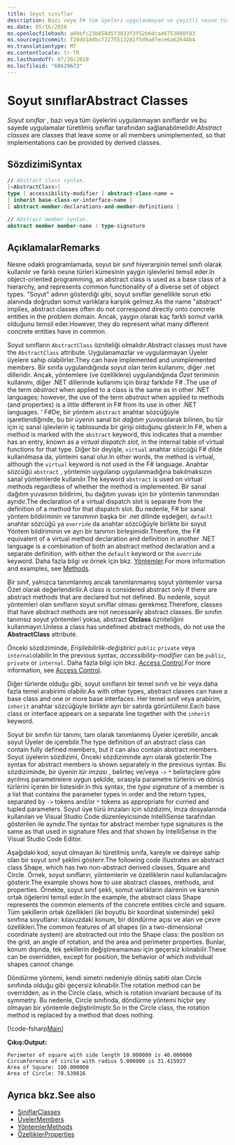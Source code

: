 ```yaml
---
title: Soyut sınıflar
description: Bazı veya F# tüm üyeleri uygulanmayan ve çeşitli nesne türleri kümesinin yaygın işlevlerini temsil eden soyut sınıflar hakkında bilgi edinin.
ms.date: 05/16/2016
ms.openlocfilehash: a6bbfc23b858d5f3833f3f52b6dca46753080f03
ms.sourcegitcommit: f20dd18dbcf2275513281f5d9ad7ece6a62644b4
ms.translationtype: MT
ms.contentlocale: tr-TR
ms.lasthandoff: 07/30/2019
ms.locfileid: "68629673"
---
```

# <a name="abstract-classes"></a><span data-ttu-id="9f2d9-103">Soyut sınıflar</span><span class="sxs-lookup"><span data-stu-id="9f2d9-103">Abstract Classes</span></span>

<span data-ttu-id="9f2d9-104">*Soyut sınıflar* , bazı veya tüm üyelerini uygulanmayan sınıflardır ve bu sayede uygulamalar türetilmiş sınıflar tarafından sağlanabilmelidir.</span><span class="sxs-lookup"><span data-stu-id="9f2d9-104">*Abstract classes* are classes that leave some or all members unimplemented, so that implementations can be provided by derived classes.</span></span>

## <a name="syntax"></a><span data-ttu-id="9f2d9-105">Sözdizimi</span><span class="sxs-lookup"><span data-stu-id="9f2d9-105">Syntax</span></span>

```fsharp
// Abstract class syntax.
[<AbstractClass>]
type [ accessibility-modifier ] abstract-class-name =
[ inherit base-class-or-interface-name ]
[ abstract-member-declarations-and-member-definitions ]

// Abstract member syntax.
abstract member member-name : type-signature
```

## <a name="remarks"></a><span data-ttu-id="9f2d9-106">Açıklamalar</span><span class="sxs-lookup"><span data-stu-id="9f2d9-106">Remarks</span></span>

<span data-ttu-id="9f2d9-107">Nesne odaklı programlamada, soyut bir sınıf hiyerarşinin temel sınıfı olarak kullanılır ve farklı nesne türleri kümesinin yaygın işlevlerini temsil eder.</span><span class="sxs-lookup"><span data-stu-id="9f2d9-107">In object-oriented programming, an abstract class is used as a base class of a hierarchy, and represents common functionality of a diverse set of object types.</span></span> <span data-ttu-id="9f2d9-108">"Soyut" adının gösterdiği gibi, soyut sınıflar genellikle sorun etki alanında doğrudan somut varlıklara karşılık gelmez.</span><span class="sxs-lookup"><span data-stu-id="9f2d9-108">As the name "abstract" implies, abstract classes often do not correspond directly onto concrete entities in the problem domain.</span></span> <span data-ttu-id="9f2d9-109">Ancak, yaygın olarak kaç farklı somut varlık olduğunu temsil eder.</span><span class="sxs-lookup"><span data-stu-id="9f2d9-109">However, they do represent what many different concrete entities have in common.</span></span>

<span data-ttu-id="9f2d9-110">Soyut sınıfların `AbstractClass` özniteliği olmalıdır.</span><span class="sxs-lookup"><span data-stu-id="9f2d9-110">Abstract classes must have the `AbstractClass` attribute.</span></span> <span data-ttu-id="9f2d9-111">Uygulanamazlar ve uygulanmayan Üyeler üyelere sahip olabilirler.</span><span class="sxs-lookup"><span data-stu-id="9f2d9-111">They can have implemented and unimplemented members.</span></span> <span data-ttu-id="9f2d9-112">Bir sınıfa uygulandığında *soyut* olan terim kullanımı, diğer .net dilleridir. Ancak, yöntemlere (ve özelliklere) uygulandığında *Özet* teriminin kullanımı, diğer .NET dillerinde kullanımı için biraz farklıdır F# .</span><span class="sxs-lookup"><span data-stu-id="9f2d9-112">The use of the term *abstract* when applied to a class is the same as in other .NET languages; however, the use of the term *abstract* when applied to methods (and properties) is a little different in F# from its use in other .NET languages.</span></span> <span data-ttu-id="9f2d9-113">' F#De, bir yöntem `abstract` anahtar sözcüğüyle işaretlendiğinde, bu bir üyenin sanal bir *dağıtım yuvası*olarak bilinen, bu tür için iç sanal işlevlerin iç tablosunda bir girişi olduğunu gösterir.</span><span class="sxs-lookup"><span data-stu-id="9f2d9-113">In F#, when a method is marked with the `abstract` keyword, this indicates that a member has an entry, known as a *virtual dispatch slot*, in the internal table of virtual functions for that type.</span></span> <span data-ttu-id="9f2d9-114">Diğer bir deyişle, `virtual` anahtar sözcüğü F# dilde kullanılmasa da, yöntemi sanal olur.</span><span class="sxs-lookup"><span data-stu-id="9f2d9-114">In other words, the method is virtual, although the `virtual` keyword is not used in the F# language.</span></span> <span data-ttu-id="9f2d9-115">Anahtar sözcüğü `abstract` , yöntemin uygulanıp uygulanmadığına bakılmaksızın sanal yöntemlerde kullanılır.</span><span class="sxs-lookup"><span data-stu-id="9f2d9-115">The keyword `abstract` is used on virtual methods regardless of whether the method is implemented.</span></span> <span data-ttu-id="9f2d9-116">Bir sanal dağıtım yuvasının bildirimi, bu dağıtım yuvası için bir yöntemin tanımından ayrıdır.</span><span class="sxs-lookup"><span data-stu-id="9f2d9-116">The declaration of a virtual dispatch slot is separate from the definition of a method for that dispatch slot.</span></span> <span data-ttu-id="9f2d9-117">Bu nedenle, F# bir sanal yöntem bildiriminin ve tanımının başka bir .net dilinde eşdeğeri, `default` anahtar sözcüğü ya `override` da anahtar sözcüğüyle birlikte bir soyut Yöntem bildiriminin ve ayrı bir tanımın birleşimidir.</span><span class="sxs-lookup"><span data-stu-id="9f2d9-117">Therefore, the F# equivalent of a virtual method declaration and definition in another .NET language is a combination of both an abstract method declaration and a separate definition, with either the `default` keyword or the `override` keyword.</span></span> <span data-ttu-id="9f2d9-118">Daha fazla bilgi ve örnek için bkz. [Yöntemler](./members/methods.md).</span><span class="sxs-lookup"><span data-stu-id="9f2d9-118">For more information and examples, see [Methods](./members/methods.md).</span></span>

<span data-ttu-id="9f2d9-119">Bir sınıf, yalnızca tanımlanmış ancak tanımlanmamış soyut yöntemler varsa Özet olarak değerlendirilir.</span><span class="sxs-lookup"><span data-stu-id="9f2d9-119">A class is considered abstract only if there are abstract methods that are declared but not defined.</span></span> <span data-ttu-id="9f2d9-120">Bu nedenle, soyut yöntemleri olan sınıfların soyut sınıflar olması gerekmez.</span><span class="sxs-lookup"><span data-stu-id="9f2d9-120">Therefore, classes that have abstract methods are not necessarily abstract classes.</span></span> <span data-ttu-id="9f2d9-121">Bir sınıfın tanımsız soyut yöntemleri yoksa, abstract **Ctclass** özniteliğini kullanmayın.</span><span class="sxs-lookup"><span data-stu-id="9f2d9-121">Unless a class has undefined abstract methods, do not use the **AbstractClass** attribute.</span></span>

<span data-ttu-id="9f2d9-122">Önceki sözdiziminde, *Erişilebilirlik-değiştirici* `public` `private` veya `internal`olabilir.</span><span class="sxs-lookup"><span data-stu-id="9f2d9-122">In the previous syntax, *accessibility-modifier* can be `public`, `private` or `internal`.</span></span> <span data-ttu-id="9f2d9-123">Daha fazla bilgi için bkz. [Access Control](access-control.md).</span><span class="sxs-lookup"><span data-stu-id="9f2d9-123">For more information, see [Access Control](access-control.md).</span></span>

<span data-ttu-id="9f2d9-124">Diğer türlerde olduğu gibi, soyut sınıfların bir temel sınıfı ve bir veya daha fazla temel arabirimi olabilir.</span><span class="sxs-lookup"><span data-stu-id="9f2d9-124">As with other types, abstract classes can have a base class and one or more base interfaces.</span></span> <span data-ttu-id="9f2d9-125">Her temel sınıf veya arabirim, `inherit` anahtar sözcüğüyle birlikte ayrı bir satırda görüntülenir.</span><span class="sxs-lookup"><span data-stu-id="9f2d9-125">Each base class or interface appears on a separate line together with the `inherit` keyword.</span></span>

<span data-ttu-id="9f2d9-126">Soyut bir sınıfın tür tanımı, tam olarak tanımlanmış Üyeler içerebilir, ancak soyut Üyeler de içerebilir.</span><span class="sxs-lookup"><span data-stu-id="9f2d9-126">The type definition of an abstract class can contain fully defined members, but it can also contain abstract members.</span></span> <span data-ttu-id="9f2d9-127">Soyut üyelerin sözdizimi, Önceki sözdiziminde ayrı olarak gösterilir.</span><span class="sxs-lookup"><span data-stu-id="9f2d9-127">The syntax for abstract members is shown separately in the previous syntax.</span></span> <span data-ttu-id="9f2d9-128">Bu sözdiziminde, bir üyenin *tür imzası* , belirteç ve/veya `->` `*` belirteçlere göre ayrılmış parametrelere uygun şekilde, sırasıyla parametre türlerini ve dönüş türlerini içeren bir listesidir.</span><span class="sxs-lookup"><span data-stu-id="9f2d9-128">In this syntax, the *type signature* of a member is a list that contains the parameter types in order and the return types, separated by `->` tokens and/or `*` tokens as appropriate for curried and tupled parameters.</span></span> <span data-ttu-id="9f2d9-129">Soyut üye türü imzaları için sözdizimi, imza dosyalarında kullanılan ve Visual Studio Code düzenleyicisinde IntelliSense tarafından gösterilen ile aynıdır.</span><span class="sxs-lookup"><span data-stu-id="9f2d9-129">The syntax for abstract member type signatures is the same as that used in signature files and that shown by IntelliSense in the Visual Studio Code Editor.</span></span>

<span data-ttu-id="9f2d9-130">Aşağıdaki kod, soyut olmayan iki türetilmiş sınıfa, kareyle ve daireye sahip olan bir soyut sınıf şeklini gösterir.</span><span class="sxs-lookup"><span data-stu-id="9f2d9-130">The following code illustrates an abstract class Shape, which has two non-abstract derived classes, Square and Circle.</span></span> <span data-ttu-id="9f2d9-131">Örnek, soyut sınıfların, yöntemlerin ve özelliklerin nasıl kullanılacağını gösterir.</span><span class="sxs-lookup"><span data-stu-id="9f2d9-131">The example shows how to use abstract classes, methods, and properties.</span></span> <span data-ttu-id="9f2d9-132">Örnekte, soyut sınıf şekli, somut varlıkların dairenin ve karenin ortak öğelerini temsil eder.</span><span class="sxs-lookup"><span data-stu-id="9f2d9-132">In the example, the abstract class Shape represents the common elements of the concrete entities circle and square.</span></span> <span data-ttu-id="9f2d9-133">Tüm şekillerin ortak özellikleri (iki boyutlu bir koordinat sisteminde) şekil sınıfına soyutlanır: kılavuzdaki konum, bir döndürme açısı ve alan ve çevre özellikleri.</span><span class="sxs-lookup"><span data-stu-id="9f2d9-133">The common features of all shapes (in a two-dimensional coordinate system) are abstracted out into the Shape class: the position on the grid, an angle of rotation, and the area and perimeter properties.</span></span> <span data-ttu-id="9f2d9-134">Bunlar, konum dışında, tek şekillerin değiştireamaması için geçersiz kılınabilir.</span><span class="sxs-lookup"><span data-stu-id="9f2d9-134">These can be overridden, except for position, the behavior of which individual shapes cannot change.</span></span>

<span data-ttu-id="9f2d9-135">Döndürme yöntemi, kendi simetri nedeniyle dönüş sabiti olan Circle sınıfında olduğu gibi geçersiz kılınabilir.</span><span class="sxs-lookup"><span data-stu-id="9f2d9-135">The rotation method can be overridden, as in the Circle class, which is rotation invariant because of its symmetry.</span></span> <span data-ttu-id="9f2d9-136">Bu nedenle, Circle sınıfında, döndürme yöntemi hiçbir şey olmayan bir yöntemle değiştirilmiştir.</span><span class="sxs-lookup"><span data-stu-id="9f2d9-136">So in the Circle class, the rotation method is replaced by a method that does nothing.</span></span>

[!code-fsharp[Main](~/samples/snippets/fsharp/lang-ref-1/snippet2901.fs)]

<span data-ttu-id="9f2d9-137">**Çıkış:**</span><span class="sxs-lookup"><span data-stu-id="9f2d9-137">**Output:**</span></span>

```
Perimeter of square with side length 10.000000 is 40.000000
Circumference of circle with radius 5.000000 is 31.415927
Area of Square: 100.000000
Area of Circle: 78.539816
```

## <a name="see-also"></a><span data-ttu-id="9f2d9-138">Ayrıca bkz.</span><span class="sxs-lookup"><span data-stu-id="9f2d9-138">See also</span></span>

- [<span data-ttu-id="9f2d9-139">Sınıflar</span><span class="sxs-lookup"><span data-stu-id="9f2d9-139">Classes</span></span>](classes.md)
- [<span data-ttu-id="9f2d9-140">Üyeler</span><span class="sxs-lookup"><span data-stu-id="9f2d9-140">Members</span></span>](./members/index.md)
- [<span data-ttu-id="9f2d9-141">Yöntemler</span><span class="sxs-lookup"><span data-stu-id="9f2d9-141">Methods</span></span>](./members/methods.md)
- [<span data-ttu-id="9f2d9-142">Özellikler</span><span class="sxs-lookup"><span data-stu-id="9f2d9-142">Properties</span></span>](./members/Properties.md)
